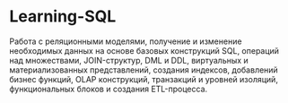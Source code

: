 # Learning-SQL
Работа с реляционными моделями, получение и изменение необходимых данных на основе базовых конструкций SQL, операций над множествами, JOIN-структур, DML и DDL, виртуальных и материализованных представлений, создания индексов, добавлений бизнес функций, OLAP конструкций, транзакций и уровней изоляций, функциональных блоков и создания ETL-процесса.
